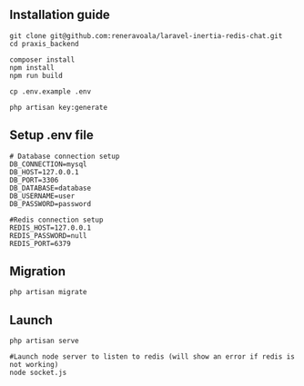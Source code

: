 
## Installation guide

```shell
git clone git@github.com:reneravoala/laravel-inertia-redis-chat.git
cd praxis_backend

composer install
npm install
npm run build

cp .env.example .env

php artisan key:generate
```

## Setup .env file

```shell
# Database connection setup 
DB_CONNECTION=mysql
DB_HOST=127.0.0.1
DB_PORT=3306
DB_DATABASE=database
DB_USERNAME=user
DB_PASSWORD=password

#Redis connection setup
REDIS_HOST=127.0.0.1
REDIS_PASSWORD=null
REDIS_PORT=6379
```

## Migration

```shell
php artisan migrate
```

## Launch

```shell
php artisan serve

#Launch node server to listen to redis (will show an error if redis is not working)
node socket.js
```
